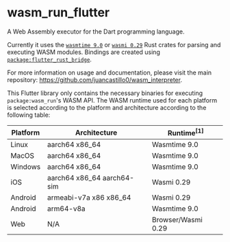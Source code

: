 # wasm_run_flutter

A Web Assembly executor for the Dart programming language.

Currently it uses the [`wasmtime 9.0`](https://github.com/bytecodealliance/wasmtime) or [`wasmi 0.29`](https://github.com/paritytech/wasmi) Rust crates for parsing and executing WASM modules. Bindings are created using [`package:flutter_rust_bridge`](https://github.com/fzyzcjy/flutter_rust_bridge).

For more information on usage and documentation, please visit the main repository: https://github.com/juancastillo0/wasm_interpreter.

This Flutter library only contains the necessary binaries for executing `package:wasm_run`'s WASM API. The WASM runtime used for each platform is selected according to the platform and architecture according to the following table:

| Platform | Architecture               | Runtime<sup>[1]</sup> |
| -------- | -------------------------- | --------------------- |
| Linux    | aarch64 x86_64             | Wasmtime 9.0          |
| MacOS    | aarch64 x86_64             | Wasmtime 9.0          |
| Windows  | aarch64 x86_64             | Wasmtime 9.0          |
| iOS      | aarch64 x86_64 aarch64-sim | Wasmi 0.29            |
| Android  | armeabi-v7a x86 x86_64     | Wasmi 0.29            |
| Android  | arm64-v8a                  | Wasmtime 9.0          |
| Web      | N/A                        | Browser/Wasmi 0.29    |


